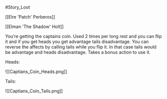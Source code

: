 #Story_Loot

[[Elre 'Patch' Perberos]]

[[Elman 'The Shadow' Holt]]

You’re getting the captains coin. Used 2 times per long rest and you can flip it and if you get heads you get advantage tails disadvantage. You can reverse the affects by calling tails while you flip it. In that case tails would be advantage and heads disadvantage. Takes a bonus action to use it.

Heads:


![[Captians_Coin_Heads.png]]



Tails: 



![[Captians_Coin_Tails.png]]
